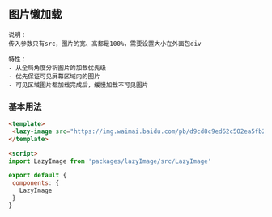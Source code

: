  <div class="text-area">
 
 ## 图片懒加载

  ```
  说明：
  传入参数只有src，图片的宽、高都是100%，需要设置大小在外面包div

  特性：
  - 从全局角度分析图片的加载优先级
  - 优先保证可见屏幕区域内的图片
  - 可见区域图片都加载完成后，缓慢加载不可见图片
 ```


### 基本用法
 ```html
<template>
  <lazy-image src="https://img.waimai.baidu.com/pb/d9cd8c9ed62c502ea5fb29009d725bf6ec"></lazy-image>
</template>

<script>
import LazyImage from 'packages/lazyImage/src/LazyImage'

export default {
  components: {
    LazyImage
  }
}
  ```


</div>
<div class="demo-area">
  <div class="demo-phone">
    <template>
      <lazy-image src="https://img.waimai.baidu.com/pb/d9cd8c9ed62c502ea5fb29009d725bf6ec" style="height: 200px"></lazy-image>
    </template>
  </div>
</div>



<script>
import LazyImage from 'packages/lazyImage/src/LazyImage'

export default {
  components: {
    LazyImage
  }
}
</script>
<style>
 .lazy-image {
   height: 200px;
 }
</style>
